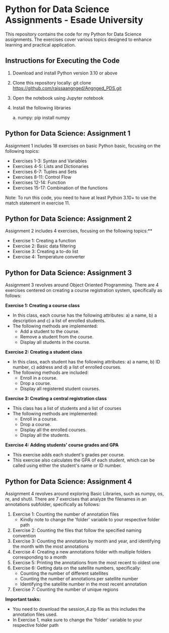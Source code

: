 # Python for Data Science Assignments - Esade University
This repository contains the code for my Python for Data Science assignments. The exercises cover various topics designed to enhance learning and practical application.

## Instructions for Executing the Code
1. Download and install Python version 3.10 or above
2. Clone this repository locally: git clone https://github.com/raissaangnged/Angnged_PDS.git
3. Open the notebook using Jupyter notebook
4. Install the following libraries

   a. numpy: pip install numpy

## Python for Data Science: Assignment 1

Assignment 1 includes 18 exercises on basic Python basic, focusing on the following topics:

* Exercises 1-3: Syntax and Variables
* Exercises 4-5: Lists and Dictionaries
* Exercises 6-7: Tuples and Sets
* Exercises 8-11: Control Flow
* Exercises 12-14: Function
* Exercises 15-17: Combination of the functions

Note: To run this code, you need to have at least Python 3.10+ to use the match statement in exercise 11. 

## Python for Data Science: Assignment 2

Assignment 2 includes 4 exercises, focusing on the following topics:**

* Exercise 1: Creating a function
* Exercise 2: Basic data filtering
* Exercise 3: Creating a to-do list
* Exercise 4: Temperature converter <br/>

## Python for Data Science: Assignment 3

Assignment 3 revolves around Object Oriented Programming. There are 4 exercises centered on creating a course registration system, specifically as follows:

**Exercise 1: Creating a course class**
* In this class, each course has the following attributes: a) a name, b) a description and c) a list of enrolled students.
* The following methods are implemented:
   * Add a student to the course.
   * Remove a student from the course.
   * Display all students in the course. 
 
**Exercise 2: Creating a student class**
* In this class, each student has the following attributes: a) a name, b) ID number, c) address and d) a list of enrolled courses.
* The following methods are included:
  * Enroll in a course.
  * Drop a course.
  * Display all registered student courses.
 
**Exercise 3: Creating a central registration class**
* This class has a list of students and a list of courses
* The following methods are implemented:
  * Enroll in a course.
  * Drop a course.
  * Display all the enrolled courses.
  * Display all the students.
    
**Exercise 4: Adding students' course grades and GPA**
* This exercise adds each student's grades per course.
* This exercise also calculates the GPA of each student, which can be called using either the student's name or ID number. 

## Python for Data Science: Assignment 4

Assignment 4 revolves around exploring Basic Libraries, such as numpy, os, re, and shutil. There are 7 exercises that analyze the filenames in an annotations subfolder, specifically as follows: 

1. Exercise 1: Counting the number of annotation files
   * Kindly note to change the 'folder' variable to your respective folder path
3. Exercise 2: Counting the files that follow the specified naming convention 
4. Exercise 3: Counting the annotation by month and year, and identifying the month with the most annotations
5. Exercise 4: Creating a new annotations folder with multiple folders corresponding to a month
6. Exercise 5: Printing the annotations from the most recent to oldest one
7. Exercise 6: Getting data on the satellite numbers, specifically:
   * Counting the number of different satellites
   * Counting the number of annotations per satellite number
   * Identifying the satellite number in the most recent annotation
8. Exercise 7: Counting the number of unique regions

**Important tasks:** 
  * You need to download the session_4.zip file as this includes the annotation files used.
  * In Exercise 1, make sure to change the 'folder' variable to your respective folder path
